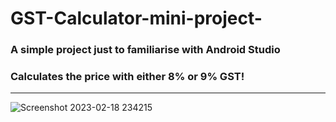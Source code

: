 # GST-Calculator-mini-project-

### A simple project just to familiarise with Android Studio

### Calculates the price with either 8% or 9% GST!
---
![Screenshot 2023-02-18 234215](https://user-images.githubusercontent.com/90611909/219875329-1bfb8768-cbb5-4d6a-b982-189c97b5b970.png)
